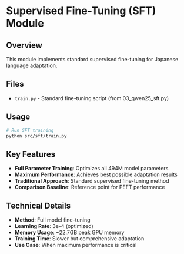 # Supervised Fine-Tuning (SFT) Module

## Overview
This module implements standard supervised fine-tuning for Japanese language adaptation.

## Files
- `train.py` - Standard fine-tuning script (from 03_qwen25_sft.py)

## Usage
```bash
# Run SFT training
python src/sft/train.py
```

## Key Features
- **Full Parameter Training**: Optimizes all 494M model parameters
- **Maximum Performance**: Achieves best possible adaptation results
- **Traditional Approach**: Standard supervised fine-tuning method
- **Comparison Baseline**: Reference point for PEFT performance

## Technical Details
- **Method**: Full model fine-tuning
- **Learning Rate**: 3e-4 (optimized)
- **Memory Usage**: ~22.7GB peak GPU memory
- **Training Time**: Slower but comprehensive adaptation
- **Use Case**: When maximum performance is critical 